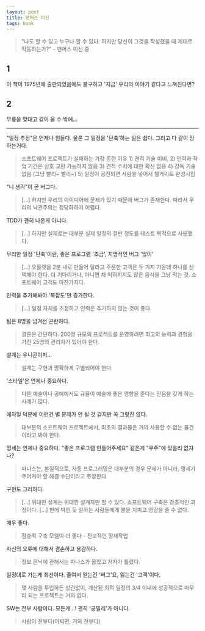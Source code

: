 ```yaml
---
layout: post
title: 맨머스 미신
tags: book
---
```


> "나도 할 수 있고 누구나 할 수 있다. 하지만 당신이 그것을 작성했을 때 제대로 작동하는가?" - 맨머스 미신 중

## 1
이 책이 1975년에 출판되었음에도 불구하고 '지금' 우리의 이야기 같다고 느껴진다면?

## 2
무릎을 맞대고 같이 울 수 밖에...

-----

"일정 추정"은 언제나 힘들다. 물론 그 일정을 '단축'하는 일은 쉽다. 그리고 다 같이 망하는거다.
> 소프트웨어 프로젝트가 실패하는 가장 흔한 이유 1) 견적 기술 미비, 2) 인력과 작업 기간은 상호 교환 가능하지 않음 3) 견적 수치에 대한 확신 없음 4) 감독 기술 없음 (그냥 빨리~ 빨리~) 5) 일정이 공전되면 사람을 넣어서 헬게이트 완성시킴

"니 생각"이 곧 버그다.
> [...] 하지만 우리의 아이디어에 문제가 있기 때문에 버그가 존재한다. 따라서 우리의 낙관주의는 정당화하기 어렵다.

TDD가 괜히 나온게 아니다.
> [...] 하지만 실제로는 대부분 실제 일정의 절반 정도를 테스트 목적으로 사용했다.

무리한 일정 '단축'이란, 좋은 프로그램 '조금', 치명적인 버그 '많이'
> [...] 오믈렛을 2분 내로 만들어 달라고 주문한 고객은 두 가지 가운데 하나를 선택해야 한다. 더 기다리거나, 아니면 채 익혀지지도 않은 음식을 그냥 먹는 것. 소프트웨어 고객도 마찬가지다.

인력을 추가해봐야 '복잡도'만 증가한다.
> [...] 일정 자체를 조정하고 인력은 추가하지 않는 것이 좋다.

팀은 8명을 넘겨선 곤란하다.
> 결론은 간단하다. 200명 규모의 프로젝트를 운영하려면 최고의 능력과 경험을 가진 25명의 관리자가 있어야 한다.

설계는 유니콘이지...
> 설계는 구현과 명확하게 구별되어야 한다.

'스타일'은 언제나 중요하다.
> 다른 예술이나 공예에서도 규율이 예술에 좋은 영향을 준다는 믿음을 갖게 하는 사례가 많다.

애자일 덕분에 이런건 별 문제가 안 될 것 같지만 꼭 그렇진 않다.
> 대부분의 소프트웨어 프로젝트에서, 최초의 결과물은 거의 사용할 수 없는 물건이라고 봐야 한다.

명세는 언제나 중요하다. "좋은 프로그램 만들어주세요" 같은게 "우주"에 있을리 없쟈나?
> 파나스는, 본질적으로, 자동 프로그래밍은 대부분의 경우 문제가 아니라, 명세가 주어져야 할 해결 수단이라고 주장한다

구현도 그러하다.
> [...] 위대한 설계는 위대한 설계자만 할 수 있다. 소프트웨어 구축은 창조적인 과정이다. [...] 판에 박힌 듯 일하는 사람들에게 불을 지피고 영감을 줄 수 없다.

매우 좋다.
> 점층적 구축 모델이 더 좋다 - 진보적인 정제작업

자신의 오류에 대해서 겸손하고 용감하다.
> 정보 은닉에 관해서는 파나스가 옳았고 저자가 틀렸다.

일정대로 가는게 최선이다. 줄여서 얻는건 '버그'요, 잃는건 '고객'이다.
> 몇 사람을 투입하든 상관없이, 계산된 최적 일정의 3/4 이내에 성공적으로 마무리 되는 프로젝트는 거의 없다.

SW는 전부 사람이다. 모든게...! 괜히 '공밀레'가 아니다.
> 사람이 전부다(어쩌면, 거의 전부다)